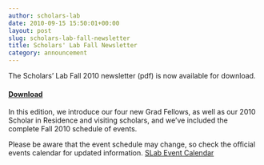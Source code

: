```yaml
---
author: scholars-lab
date: 2010-09-15 15:50:01+00:00
layout: post
slug: scholars-lab-fall-newsletter
title: Scholars' Lab Fall Newsletter
category: announcement
---
```


The Scholars’ Lab Fall 2010 newsletter (pdf) is now available for download.


#### [Download](http://tinyurl.com/SLabFall2010news)


In this edition, we introduce our four new Grad Fellows, as well as our 2010 Scholar in Residence and visiting scholars, and we’ve included the complete Fall 2010 schedule of events.

Please be aware that the event schedule may change, so check the official events calendar for updated information. [SLab Event Calendar](http://tinyurl.com/Slabevents)
